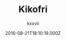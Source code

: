 ---
title: 'Kikofri '
github: https://github.com/kxxvii/Kikofri
demo: https://kxxvii.github.io/Kikofri
author: kxxvii
ssg:
  - Jekyll
cms:
  - No Cms
date: 2016-08-21T18:10:19.000Z
description: Kikofri, a Jekyll Theme, and a fork of Kiko.
stale: true
draft: true
---